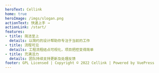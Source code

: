 ```yaml
---
heroText: Cellink
home: true
heroImage: /imgs/slogan.png
actionText: 快速上手 →
actionLink: /start/
features:
- title: 简洁至上
  details: 以简约的设计帮助你专注于当前的工作
- title: 流程可见
  details: 工程流程结点可视化，项目把控变得简单
- title: 充满活力
  details: 团队持续支持更新及处理反馈
footer: GPL Licensed | Copyright © 2022 Cellink | Powered by VuePress
---
```

